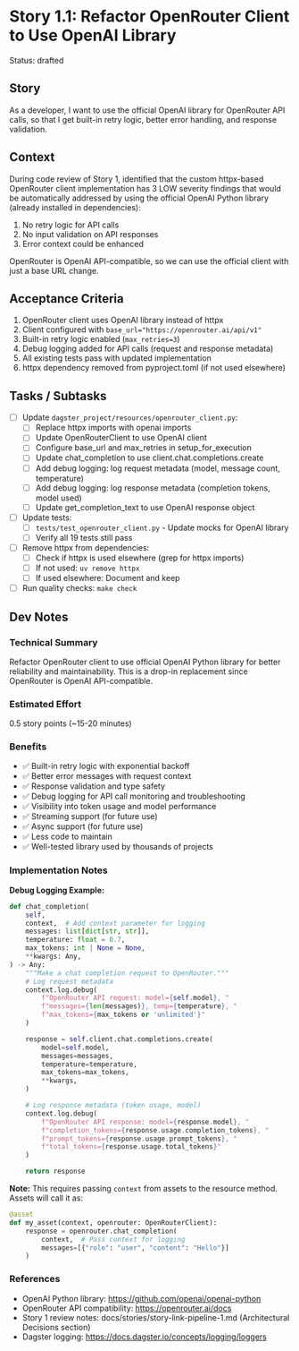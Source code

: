 # Story 1.1: Refactor OpenRouter Client to Use OpenAI Library

Status: drafted

## Story

As a developer,
I want to use the official OpenAI library for OpenRouter API calls,
so that I get built-in retry logic, better error handling, and response validation.

## Context

During code review of Story 1, identified that the custom httpx-based OpenRouter client implementation has 3 LOW severity findings that would be automatically addressed by using the official OpenAI Python library (already installed in dependencies):
1. No retry logic for API calls
2. No input validation on API responses
3. Error context could be enhanced

OpenRouter is OpenAI API-compatible, so we can use the official client with just a base URL change.

## Acceptance Criteria

1. OpenRouter client uses OpenAI library instead of httpx
2. Client configured with `base_url="https://openrouter.ai/api/v1"`
3. Built-in retry logic enabled (`max_retries=3`)
4. Debug logging added for API calls (request and response metadata)
5. All existing tests pass with updated implementation
6. httpx dependency removed from pyproject.toml (if not used elsewhere)

## Tasks / Subtasks

- [ ] Update `dagster_project/resources/openrouter_client.py`:
  - [ ] Replace httpx imports with openai imports
  - [ ] Update OpenRouterClient to use OpenAI client
  - [ ] Configure base_url and max_retries in setup_for_execution
  - [ ] Update chat_completion to use client.chat.completions.create
  - [ ] Add debug logging: log request metadata (model, message count, temperature)
  - [ ] Add debug logging: log response metadata (completion tokens, model used)
  - [ ] Update get_completion_text to use OpenAI response object
- [ ] Update tests:
  - [ ] `tests/test_openrouter_client.py` - Update mocks for OpenAI library
  - [ ] Verify all 19 tests still pass
- [ ] Remove httpx from dependencies:
  - [ ] Check if httpx is used elsewhere (grep for httpx imports)
  - [ ] If not used: `uv remove httpx`
  - [ ] If used elsewhere: Document and keep
- [ ] Run quality checks: `make check`

## Dev Notes

### Technical Summary

Refactor OpenRouter client to use official OpenAI Python library for better reliability and maintainability. This is a drop-in replacement since OpenRouter is OpenAI API-compatible.

### Estimated Effort

0.5 story points (~15-20 minutes)

### Benefits

- ✅ Built-in retry logic with exponential backoff
- ✅ Better error messages with request context
- ✅ Response validation and type safety
- ✅ Debug logging for API call monitoring and troubleshooting
- ✅ Visibility into token usage and model performance
- ✅ Streaming support (for future use)
- ✅ Async support (for future use)
- ✅ Less code to maintain
- ✅ Well-tested library used by thousands of projects

### Implementation Notes

**Debug Logging Example:**
```python
def chat_completion(
    self,
    context,  # Add context parameter for logging
    messages: list[dict[str, str]],
    temperature: float = 0.7,
    max_tokens: int | None = None,
    **kwargs: Any,
) -> Any:
    """Make a chat completion request to OpenRouter."""
    # Log request metadata
    context.log.debug(
        f"OpenRouter API request: model={self.model}, "
        f"messages={len(messages)}, temp={temperature}, "
        f"max_tokens={max_tokens or 'unlimited'}"
    )

    response = self.client.chat.completions.create(
        model=self.model,
        messages=messages,
        temperature=temperature,
        max_tokens=max_tokens,
        **kwargs,
    )

    # Log response metadata (token usage, model)
    context.log.debug(
        f"OpenRouter API response: model={response.model}, "
        f"completion_tokens={response.usage.completion_tokens}, "
        f"prompt_tokens={response.usage.prompt_tokens}, "
        f"total_tokens={response.usage.total_tokens}"
    )

    return response
```

**Note:** This requires passing `context` from assets to the resource method. Assets will call it as:
```python
@asset
def my_asset(context, openrouter: OpenRouterClient):
    response = openrouter.chat_completion(
        context,  # Pass context for logging
        messages=[{"role": "user", "content": "Hello"}]
    )
```

### References

- OpenAI Python library: https://github.com/openai/openai-python
- OpenRouter API compatibility: https://openrouter.ai/docs
- Story 1 review notes: docs/stories/story-link-pipeline-1.md (Architectural Decisions section)
- Dagster logging: https://docs.dagster.io/concepts/logging/loggers
